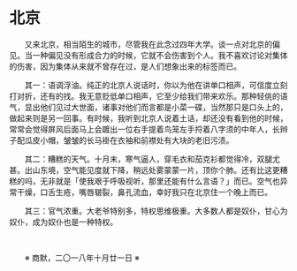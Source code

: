 # 北京

&emsp;&emsp;又来北京，相当陌生的城市，尽管我在此念过四年大学。谈一点对北京的偏见。当一种偏见没有形成合力的时候，它就不会伤害到个人。我不喜欢讨论对集体的伤害，因为集体从来就不曾存在过，是人们想象出来的标签而已。

&emsp;&emsp;其一：语调浮油。纯正的北京人说话时，你以为他在讲单口相声，可信度立刻打对折，还有的找。我无意贬低单口相声，它至少给我们带来欢乐。那种轻佻的语气，显出他们见过大世面，诸事对他们而言都是小菜一碟，当然那只是口头上的，做起来则是另一回事。有时候，我听到北京人说着土话，却还没有看到他的时候，常常会觉得屏风后面马上会踱出一位右手提着鸟笼左手捋着八字须的中年人，长辫子配瓜皮小帽，皱皱的长马褂在衣袖和前襟处有大块的老旧污渍。

&emsp;&emsp;其二：糟糕的天气。十月末，寒气逼人，穿毛衣和茄克衫都觉得冷，双腿尤甚。出山东境，空气能见度就下降，稍远处雾蒙蒙一片，顶你个肺。还有比这更糟糕的吗，无非就是「使我艰于呼吸视听，那里还能有什么言语？」而已。空气也异常干燥，口舌生疮，嘴唇皲裂，鼻孔流血，幸好我只在北京住一个晚上而已。

&emsp;&emsp;其三：官气浓重。大老爷特别多，特权思维极重。大多数人都是奴仆，甘心为奴仆，成为奴仆也是一种特权。

&emsp;&emsp;

&emsp;&emsp;※ 商默，二〇一八年十月廿一日 ※